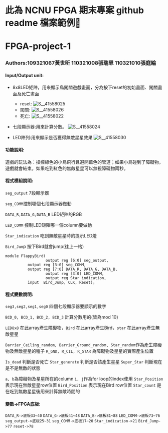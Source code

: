 # 此為 NCNU FPGA 期末專案 github readme 檔案範例:memo:

# FPGA-project-1
### Authors:109321067黃世昕 110321008張瑞恩 110321010張庭綸 

#### Input/Output unit:<br>
* 8x8LED矩陣，用來顯示鳥闖關遊戲畫面，分為按下reset的初始畫面、闖關畫面及死亡畫面 

  * reset:
  ![S__41558025](https://user-images.githubusercontent.com/122210192/211285088-90134631-90bc-49a6-a26b-0b82a0dbb1e2.jpg)
  * 闖關:
  ![S__41558026](https://user-images.githubusercontent.com/122210192/211285186-1f4da61f-4548-451b-b5dd-6f6be343b17d.jpg)
  * 死亡:
  ![S__41558022](https://user-images.githubusercontent.com/122210192/211285226-0f886add-5003-4f91-8c8e-2b5b11dbc966.jpg)


* 七段顯示器:用來計算分數。
 ![S__41558024](https://user-images.githubusercontent.com/122210192/211285562-53c13885-2944-4a5b-adac-f1e829a8475d.jpg)


* LED陣列:用來顯示是否獲得無敵星星效果
![S__41558030](https://user-images.githubusercontent.com/122210192/211287654-26ec006f-cce2-4502-a9ba-9170dd5df7f3.jpg)


#### 功能說明:<br>
遊戲的玩法為：操控綠色的小鳥飛行且避開藍色的管道；如果小鳥碰到了障礙物，遊戲就會結束。如果吃到紅色的無敵星星可以無視障礙物兩秒。

#### 程式模組說明:<br>
`seg_output` 7段顯示器

`seg_COMM`控制哪個七段顯示器做動

`DATA_R,DATA_G,DATA_B` LED矩陣的RGB

`LED_COMM` 控制LED矩陣哪一個column要做動

`Star_indication` 吃到無敵星星時的提示LED燈

`Bird_Jum`p 按下Bird就會jump(往上一格)

```
module FlappyBird(
                  output reg [6:0] seg_output,
		  output reg [3:0] seg_COMM,
		  output reg [7:0] DATA_R, DATA_G, DATA_B,
                  output reg [3:0] LED_COMM,
                  output reg Star_indication,
		  input  Bird_Jump, CLK, Reset);
```

#### 程式變數說明:<br>
`seg3,seg2,seg1,seg0` 四個七段顯示器要顯示的數字

`BCD_0, BCD_1, BCD_2, BCD_3` 計算分數用的(皆為mod 10)

`LED8x8` 在此array產生障礙物，`Bird` 在此array產生Bird，`star` 在此array產生無敵星星

`Barrier_Ceiling_random, Barrier_Ground_random, Star_random`作為產生障礙物及無敵星星的種子
`R_GND, R_CIL, R_STAR` 為障礙物及星星的實際產生位置

`Is_dead` 判斷是否死亡
`Star_generate` 判斷是否該產生星星
`Super_Star` 判斷現在是不是無敵的狀態

`a, b`為障礙物及星星所在的column
`i, j`作為for loop的index使用
`Star_Position` 表示現在無敵星星row位置
`Bird_Position` 表示現在Bird row位置
`Star_count` 是在吃到無敵星星後用來計算無敵時間的


#### 變數->FPGA底板:<br>
`DATA_R->底板33~40`
`DATA_G->底板41~48`
`DATA_B->底板81~88`
`LED_COMM->底板73~76`
`seg_output->底板25~31`
`seg_COMM->底板17~20`
`Star_indication->21`
`Bird_Jump->77`
`reset->78`



